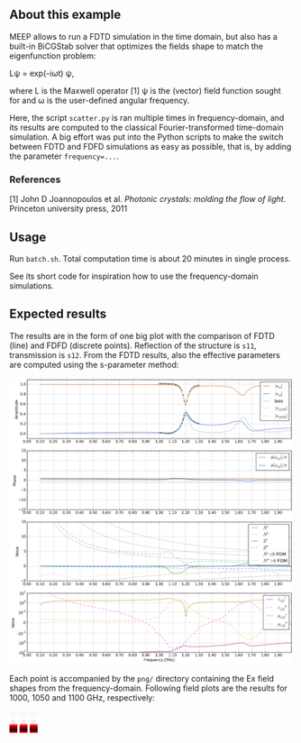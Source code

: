 ## About this example
MEEP allows to run a FDTD simulation in the time domain, but also has a built-in BiCGStab solver that optimizes the fields shape to match the eigenfunction problem:

Lψ = exp(-iωt) ψ, 

where L is the Maxwell operator [1] ψ is the (vector) field function sought for and ω is the user-defined angular frequency.

Here, the script `scatter.py` is ran multiple times in frequency-domain, and its results are computed to the classical Fourier-transformed time-domain simulation. A big effort was put into the Python scripts to make the switch between FDTD and FDFD simulations as easy as possible, that is, by adding the parameter `frequency=...`.

### References
[1] John D Joannopoulos et al. *Photonic crystals: molding the flow of light*. Princeton university press, 2011

## Usage
Run `batch.sh`. Total computation time is about 20 minutes in single process. 

See its short code for inspiration how to use the frequency-domain simulations.


## Expected results
The results are in the form of one big plot with the comparison of FDTD (line) and FDFD (discrete points). Reflection of the structure is `s11`, transmission is `s12`. From the FDTD results, also the effective parameters are computed using the s-parameter method:

![The result of the batch.sh script](./SphereArray_simtime=1.000e-10_wirethick=1.000e-05.png)

Each point is accompanied by the `png/` directory containing the Ex field shapes from the frequency-domain. Following field plots are the results for 1000, 1050 and 1100 GHz, respectively:

![The Ex field amplitude at the frequency of 1.00 THz](./png/At1.000e+12Hz_at_x0.000e+00_tinf.png)
![The Ex field amplitude at the frequency of 1.05 THz](./png/At1.000e+12Hz_at_x0.000e+00_tinf.png)
![The Ex field amplitude at the frequency of 1.10 THz](./png/At1.000e+12Hz_at_x0.000e+00_tinf.png)

